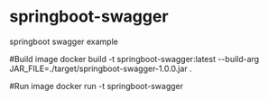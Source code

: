 # springboot-swagger
springboot swagger example

#Build image
docker build -t springboot-swagger:latest --build-arg  JAR_FILE=./target/springboot-swagger-1.0.0.jar  .

#Run image
docker run -t springboot-swagger
